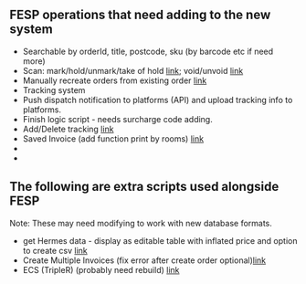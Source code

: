 ## FESP operations that need adding to the new system

- Searchable by orderId, title, postcode, sku (by barcode etc if need more)
- Scan: mark/hold/unmark/take of hold [link](http://deepthought/sandbox/barcodedb/?action=scan); void/unvoid [link](http://192.168.0.24/SANDBOX/BarcodeDB/updateOrderStatus.php)
- Manually recreate orders from existing order [link](http://192.168.0.24/fesp-refactor/?action=reorder&orderID=<ORDER_ID>)
- Tracking system
- Push dispatch notification to platforms (API) and upload tracking info to platforms.
- Finish logic script - needs surcharge code adding.
- Add/Delete tracking [link](http://192.168.0.24/resources/addTrackingID.php)
- Saved Invoice (add function print by rooms) [link](http://deepthought/fesp-refactor/fespmvc/view_saved_invoices.php)
- 
- 



## The following are extra scripts used alongside FESP

Note: These may need modifying to work with new database formats.

- get Hermes data - display as editable table with inflated price and option to create csv [link](http://192.168.0.24/FESP-REFACTOR/get_hermes_data.php)
- Create Multiple Invoices (fix error after create order optional)[link](http://192.168.0.24/resources/multi_order.php)
- ECS (TripleR) (probably need rebuild) [link](http://192.168.0.125/ecs/frontend/dist/Login)